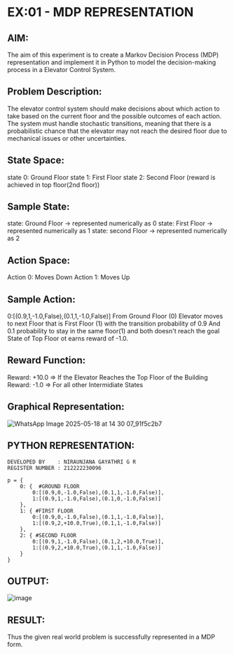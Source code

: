 # EX:01 - MDP REPRESENTATION

## AIM:

The aim of this experiment is to create a Markov Decision Process (MDP) representation and implement it in Python to model the decision-making process in a Elevator Control System.

## Problem Description: 

The elevator control system should make decisions about which action to take based on the current floor and the possible outcomes of each action. The system must handle stochastic transitions, meaning that there is a probabilistic chance that the elevator may not reach the desired floor due to mechanical issues or other uncertainties.

## State Space: 

state 0: Ground Floor
state 1: First Floor
state 2: Second Floor (reward is achieved in top floor(2nd floor))

## Sample State:

state: Ground Floor -> represented numerically as 0
state: First Floor -> represented numerically as 1
state: second Floor -> represented numerically as 2

## Action Space:

Action 0: Moves Down
Action 1: Moves Up

## Sample Action:

0:[(0.9,1,-1.0,False),(0.1,1,-1.0,False)] From Ground Floor (0) Elevator moves to next Floor that is First Floor (1) with the transition probability of 0.9 And 0.1 probability to stay in the same floor(1) and both doesn't reach the goal State of Top Floor ot earns reward of -1.0.

## Reward Function:

Reward: +10.0 => If the Elevator Reaches the Top Floor of the Building
Reward: -1.0 => For all other Intermidiate States

## Graphical Representation:

![WhatsApp Image 2025-05-18 at 14 30 07_91f5c2b7](https://github.com/user-attachments/assets/e82f4d4d-a37e-467a-8425-3661faf15aae)


## PYTHON REPRESENTATION:
```
DEVELOPED BY    : NIRAUNJANA GAYATHRI G R
REGISTER NUMBER : 212222230096
```
```
p = {
    0: {  #GROUND FLOOR
        0:[(0.9,0,-1.0,False),(0.1,1,-1.0,False)],
        1:[(0.9,1,-1.0,False),(0.1,0,-1.0,False)]
    },
    1: { #FIRST FLOOR
        0:[(0.9,0,-1.0,False),(0.1,1,-1.0,False)],
        1:[(0.9,2,+10.0,True),(0.1,1,-1.0,False)]
    },
    2: { #SECOND FLOOR
        0:[(0.9,1,-1.0,False),(0.1,2,+10.0,True)],
        1:[(0.9,2,+10.0,True),(0.1,1,-1.0,False)]
    }
}
```

## OUTPUT:

![image](https://github.com/user-attachments/assets/a73d7dac-e581-4ba8-8f1c-e5c41a1a19f9)


## RESULT:

Thus the given real world problem is successfully represented in a MDP form.

